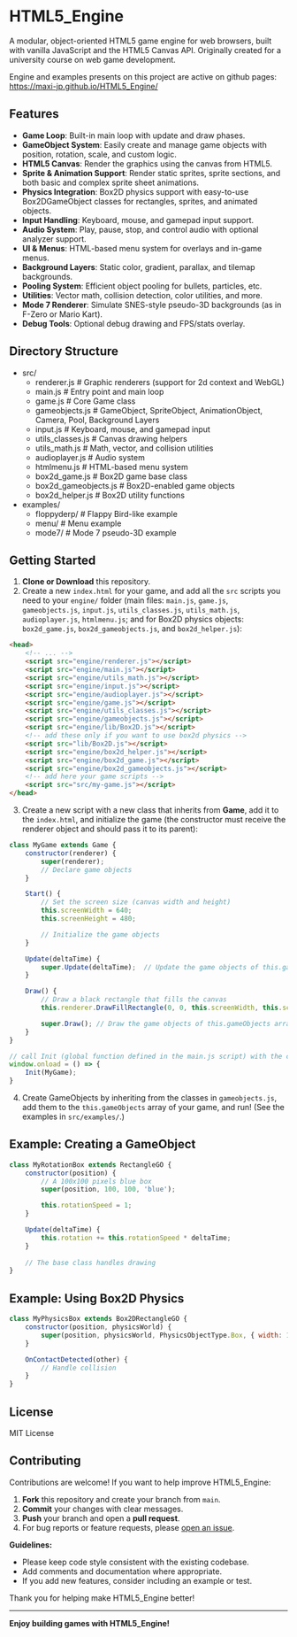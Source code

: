 # HTML5_Engine

A modular, object-oriented HTML5 game engine for web browsers, built with vanilla JavaScript and the HTML5 Canvas API. Originally created for a university course on web game development.

Engine and examples presents on this project are active on github pages: https://maxi-jp.github.io/HTML5_Engine/

## Features

- **Game Loop**: Built-in main loop with update and draw phases.
- **GameObject System**: Easily create and manage game objects with position, rotation, scale, and custom logic.
- **HTML5 Canvas**: Render the graphics using the canvas from HTML5.
- **Sprite & Animation Support**: Render static sprites, sprite sections, and both basic and complex sprite sheet animations.
- **Physics Integration**: Box2D physics support with easy-to-use Box2DGameObject classes for rectangles, sprites, and animated objects.
- **Input Handling**: Keyboard, mouse, and gamepad input support.
- **Audio System**: Play, pause, stop, and control audio with optional analyzer support.
- **UI & Menus**: HTML-based menu system for overlays and in-game menus.
- **Background Layers**: Static color, gradient, parallax, and tilemap backgrounds.
- **Pooling System**: Efficient object pooling for bullets, particles, etc.
- **Utilities**: Vector math, collision detection, color utilities, and more.
- **Mode 7 Renderer**: Simulate SNES-style pseudo-3D backgrounds (as in F-Zero or Mario Kart).
- **Debug Tools**: Optional debug drawing and FPS/stats overlay.

## Directory Structure
- src/
  - renderer.js           # Graphic renderers (support for 2d context and WebGL)
  - main.js               # Entry point and main loop
  - game.js               # Core Game class
  - gameobjects.js        # GameObject, SpriteObject, AnimationObject, Camera, Pool, Background Layers
  - input.js              # Keyboard, mouse, and gamepad input
  - utils_classes.js      # Canvas drawing helpers
  - utils_math.js         # Math, vector, and collision utilities
  - audioplayer.js        # Audio system
  - htmlmenu.js           # HTML-based menu system
  - box2d_game.js         # Box2D game base class 
  - box2d_gameobjects.js  # Box2D-enabled game objects
  - box2d_helper.js       # Box2D utility functions
- examples/
  - floppyderp/           # Flappy Bird-like example
  - menu/                 # Menu example
  - mode7/                # Mode 7 pseudo-3D example

## Getting Started

1. **Clone or Download** this repository.
2. Create a new `index.html` for your game, and add all the `src` scripts you need to your `engine/` folder (main files: `main.js`, `game.js`, `gameobjects.js`, `input.js`, `utils_classes.js`, `utils_math.js`, `audioplayer.js`, `htmlmenu.js`; and for Box2D physics objects: `box2d_game.js`, `box2d_gameobjects.js`, and `box2d_helper.js`):
```html
<head>
    <!-- ... -->
    <script src="engine/renderer.js"></script>
    <script src="engine/main.js"></script>
    <script src="engine/utils_math.js"></script>
    <script src="engine/input.js"></script>
    <script src="engine/audioplayer.js"></script>
    <script src="engine/game.js"></script>
    <script src="engine/utils_classes.js"></script>
    <script src="engine/gameobjects.js"></script>
    <script src="engine/lib/Box2D.js"></script>
    <!-- add these only if you want to use box2d physics -->
    <script src="lib/Box2D.js"></script>
    <script src="engine/box2d_helper.js"></script>
    <script src="engine/box2d_game.js"></script>
    <script src="engine/box2d_gameobjects.js"></script>
    <!-- add here your game scripts -->
    <script src="src/my-game.js"></script>
</head>
```
3. Create a new script with a new class that inherits from **Game**, add it to the `index.html`, and initialize the game (the constructor must receive the renderer object and should pass it to its parent):
```javascript
class MyGame extends Game {
    constructor(renderer) {
        super(renderer);
        // Declare game objects
    }

    Start() {
        // Set the screen size (canvas width and height)
        this.screenWidth = 640;
        this.screenHeight = 480;

        // Initialize the game objects
    }

    Update(deltaTime) {
        super.Update(deltaTime);  // Update the game objects of this.gameObjects array
    }

    Draw() {
        // Draw a black rectangle that fills the canvas
        this.renderer.DrawFillRectangle(0, 0, this.screenWidth, this.screenHeight, Color.black);

        super.Draw(); // Draw the game objects of this.gameObjects array
    }
}

// call Init (global function defined in the main.js script) with the class of your game as parameter once the document has been loaded 
window.onload = () => {
    Init(MyGame);
}
```

4. Create GameObjects by inheriting from the classes in `gameobjects.js`, add them to the `this.gameObjects` array of your game, and run! (See the examples in `src/examples/`.)

## Example: Creating a GameObject

```javascript
class MyRotationBox extends RectangleGO {
    constructor(position) {
        // A 100x100 pixels blue box
        super(position, 100, 100, 'blue');

        this.rotationSpeed = 1;
    }

    Update(deltaTime) {
        this.rotation += this.rotationSpeed * deltaTime;
    }
    
    // The base class handles drawing
}
```

## Example: Using Box2D Physics

```javascript
class MyPhysicsBox extends Box2DRectangleGO {
    constructor(position, physicsWorld) {
        super(position, physicsWorld, PhysicsObjectType.Box, { width: 1, height: 1, density: 1 }, 1, 1, "green");
    }

    OnContactDetected(other) {
        // Handle collision
    }
}
```

## License

MIT License

## Contributing

Contributions are welcome! If you want to help improve HTML5_Engine:

1. **Fork** this repository and create your branch from `main`.
2. **Commit** your changes with clear messages.
3. **Push** your branch and open a **pull request**.
4. For bug reports or feature requests, please [open an issue](https://github.com/maxi-jp/HTML5_Engine/issues).

**Guidelines:**
- Please keep code style consistent with the existing codebase.
- Add comments and documentation where appropriate.
- If you add new features, consider including an example or test.

Thank you for helping make HTML5_Engine better!


---

**Enjoy building games with HTML5_Engine!**


